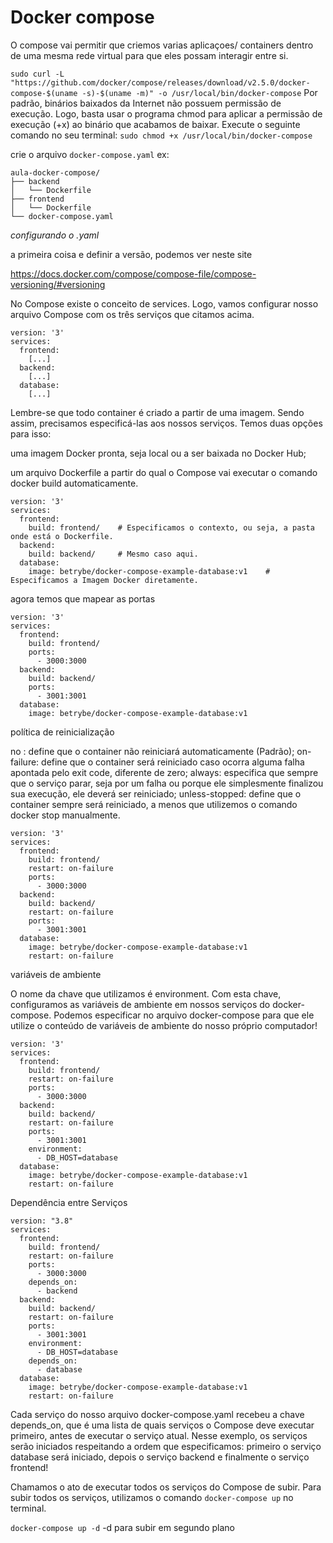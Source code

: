 # Docker compose

O compose vai permitir que criemos varias aplicaçoes/ containers dentro de uma mesma rede virtual para que eles possam interagir entre si.

`sudo curl -L "https://github.com/docker/compose/releases/download/v2.5.0/docker-compose-$(uname -s)-$(uname -m)" -o /usr/local/bin/docker-compose`
Por padrão, binários baixados da Internet não possuem permissão de execução. Logo, basta usar o programa chmod para aplicar a permissão de execução (+x) ao binário que acabamos de baixar. Execute o seguinte comando no seu terminal:
`sudo chmod +x /usr/local/bin/docker-compose`

crie o arquivo `docker-compose.yaml`
ex:
``` 
aula-docker-compose/
├── backend
│   └── Dockerfile
├── frontend
│   └── Dockerfile
└── docker-compose.yaml
```

*configurando o .yaml*

a primeira coisa e definir a versão, podemos ver neste site 

https://docs.docker.com/compose/compose-file/compose-versioning/#versioning

No Compose existe o conceito de services. Logo, vamos configurar nosso arquivo Compose com os três serviços que citamos acima.

```
version: '3'
services:
  frontend:
    [...]
  backend:
    [...]
  database:
    [...]
```

Lembre-se que todo container é criado a partir de uma imagem. Sendo assim, precisamos especificá-las aos nossos serviços. Temos duas opções para isso:

uma imagem Docker pronta, seja local ou a ser baixada no Docker Hub;

um arquivo Dockerfile a partir do qual o Compose vai executar o comando docker build automaticamente.


```
version: '3'
services:
  frontend:
    build: frontend/    # Especificamos o contexto, ou seja, a pasta onde está o Dockerfile.
  backend:
    build: backend/     # Mesmo caso aqui.
  database:
    image: betrybe/docker-compose-example-database:v1    # Especificamos a Imagem Docker diretamente.
```

agora temos que mapear as portas

```
version: '3'
services:
  frontend:
    build: frontend/
    ports:
      - 3000:3000
  backend:
    build: backend/
    ports:
      - 3001:3001
  database:
    image: betrybe/docker-compose-example-database:v1
```
política de reinicialização

no : define que o container não reiniciará automaticamente (Padrão);
on-failure: define que o container será reiniciado caso ocorra alguma falha apontada pelo exit code, diferente de zero;
always: especifica que sempre que o serviço parar, seja por um falha ou porque ele simplesmente finalizou sua execução, ele deverá ser reiniciado;
unless-stopped: define que o container sempre será reiniciado, a menos que utilizemos o comando docker stop <container> manualmente.
```
version: '3'
services:
  frontend:
    build: frontend/
    restart: on-failure
    ports:
      - 3000:3000
  backend:
    build: backend/
    restart: on-failure
    ports:
      - 3001:3001
  database:
    image: betrybe/docker-compose-example-database:v1
    restart: on-failure
```
variáveis de ambiente

O nome da chave que utilizamos é environment. Com esta chave, configuramos as variáveis de ambiente em nossos serviços do docker-compose. Podemos especificar no arquivo docker-compose para que ele utilize o conteúdo de variáveis de ambiente do nosso próprio computador!

```
version: '3'
services:
  frontend:
    build: frontend/
    restart: on-failure
    ports:
      - 3000:3000
  backend:
    build: backend/
    restart: on-failure
    ports:
      - 3001:3001
    environment:
      - DB_HOST=database
  database:
    image: betrybe/docker-compose-example-database:v1
    restart: on-failure
```

Dependência entre Serviços

```
version: "3.8"
services:
  frontend:
    build: frontend/
    restart: on-failure
    ports:
      - 3000:3000
    depends_on:
      - backend
  backend:
    build: backend/
    restart: on-failure
    ports:
      - 3001:3001
    environment:
      - DB_HOST=database
    depends_on:
      - database
  database:
    image: betrybe/docker-compose-example-database:v1
    restart: on-failure
```
Cada serviço do nosso arquivo docker-compose.yaml recebeu a chave depends_on, que é uma lista de quais serviços o Compose deve executar primeiro, antes de executar o serviço atual. Nesse exemplo, os serviços serão iniciados respeitando a ordem que especificamos: primeiro o serviço database será iniciado, depois o serviço backend e finalmente o serviço frontend!

Chamamos o ato de executar todos os serviços do Compose de subir. Para subir todos os serviços, utilizamos o comando `docker-compose up` no terminal.

`docker-compose up -d` -d para subir em segundo plano
